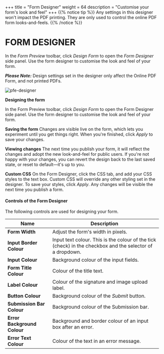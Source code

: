 +++
title = "Form Designer"
weight = 64
description = "Customise your form's look and feel"
+++
{{% notice tip  %}}
<a name="HM-DESIGNER2-210" class="anchor"></a>
Any settings in this designer won't impact the PDF printing. They are only used to control the online PDF form looks-and-feels. 
{{% /notice %}}


# FORM DESIGNER

In the *Form Preview* toolbar, click *Design Form* to open the *Form Designer* side panel. Use the form designer to customise the look and feel of your form.

***Please Note:*** Design settings set in the designer only affect the Online PDF Form, and not printed PDFs.



![pfe-designer](http://clients.typecast.io/PlatoForms/imgs/pfe-designer.png)



**Designing the form**

In the Form Preview toolbar, click *Design Form* to open the Form Designer side panel. Use the form designer to customise the look and feel of your form.

**Saving the form**
Changes are visible live on the form, which lets you experiment until you get things right. When you're finished, click *Apply* to save your changes.

**Viewing changes**
The next time you publish your form, it will reflect the changes and adopt the new look-and-feel for public users. If you're not happy with your changes, you can revert the design back to the last saved state, or reset to default—it's up to you.

**Custom CSS**
On the Form Designer, click the CSS tab, and add your CSS styles to the text box. Custom CSS will override any other styling set in the designer. To save your styles, click *Apply*. Any changes will be visible the next time you publish a form.



#### Controls of the Form Designer

The following controls are used for designing your form.

| Name                        | Description                                                  |
| --------------------------- | ------------------------------------------------------------ |
| **Form Width**              | Adjust the form's width in pixels.                           |
| **Input Border Colour**     | Input text colour. This is the colour of the tick (check) in the checkbox and the selector of a dropdown. |
| **Input Colour**            | Background colour of the input fields.                       |
| **Form Title Colour**       | Colour of the title text.                                    |
| **Label Colour**            | Colour of the signature and image upload label.              |
| **Button Colour**           | Background colour of the *Submit* button.                    |
| **Submission Bar Colour**   | Background colour of the Submission bar.                     |
| **Error Background Colour** | Background and border colour of an input box after an error. |
| **Error Text Colour**       | Colour of the text in an error message.                      |

